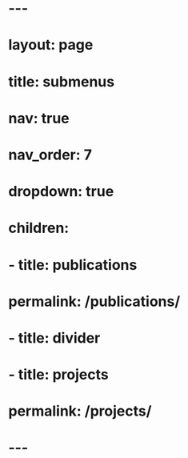 # ---
# layout: page
# title: submenus
# nav: true
# nav_order: 7
# dropdown: true
# children:
#     - title: publications
#       permalink: /publications/
#     - title: divider
#     - title: projects
#       permalink: /projects/
# ---
